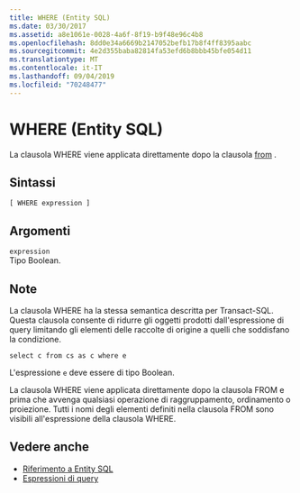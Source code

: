 ```yaml
---
title: WHERE (Entity SQL)
ms.date: 03/30/2017
ms.assetid: a8e1061e-0028-4a6f-8f19-b9f48e96c4b8
ms.openlocfilehash: 8dd0e34a6669b2147052befb17b8f4ff8395aabc
ms.sourcegitcommit: 4e2d355baba82814fa53efd6b8bbb45bfe054d11
ms.translationtype: MT
ms.contentlocale: it-IT
ms.lasthandoff: 09/04/2019
ms.locfileid: "70248477"
---
```

# <a name="where-entity-sql"></a>WHERE (Entity SQL)
La clausola WHERE viene applicata direttamente dopo la clausola [from](from-entity-sql.md) .  
  
## <a name="syntax"></a>Sintassi  
  
```  
[ WHERE expression ]  
```  
  
## <a name="arguments"></a>Argomenti  
 `expression`  
 Tipo Boolean.  
  
## <a name="remarks"></a>Note  
 La clausola WHERE ha la stessa semantica descritta per Transact-SQL. Questa clausola consente di ridurre gli oggetti prodotti dall'espressione di query limitando gli elementi delle raccolte di origine a quelli che soddisfano la condizione.  
  
```  
select c from cs as c where e  
```  
  
 L'espressione `e` deve essere di tipo Boolean.  
  
 La clausola WHERE viene applicata direttamente dopo la clausola FROM e prima che avvenga qualsiasi operazione di  raggruppamento, ordinamento o proiezione. Tutti i nomi degli elementi definiti nella clausola FROM sono visibili all'espressione della clausola WHERE.  
  
## <a name="see-also"></a>Vedere anche

- [Riferimento a Entity SQL](entity-sql-reference.md)
- [Espressioni di query](query-expressions-entity-sql.md)

